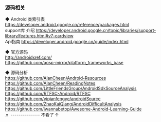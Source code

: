 ### 源码相关  


◆ Android 类索引表  
https://developer.android.google.cn/reference/packages.html  
support库 介绍  https://developer.android.google.cn/topic/libraries/support-library/features.html#v7-cardview  
Api指南  https://developer.android.google.cn/guide/index.html  

◆ 官方源码  
http://androidxref.com/  
https://github.com/aosp-mirror/platform_frameworks_base  

◆ 源码分析  
https://github.com/AlanCheen/Android-Resources  
https://github.com/AlanCheen/ReadingNotes  
https://github.com/LittleFriendsGroup/AndroidSdkSourceAnalysis  
https://github.com/RTFSC-Android/RTFSC  
https://github.com/yipianfengye/androidSource  
https://github.com/ZhaoKaiQiang/AndroidDifficultAnalysis  
https://github.com/iwannabetop/Awesome-Android-Learning-Guide  
♬ --------------- 不看了 ↑  


